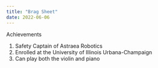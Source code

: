 ```yaml
---
title: "Brag Sheet"
date: 2022-06-06
---
```


Achievements
1. Safety Captain of Astraea Robotics
2. Enrolled at the University of Illinois Urbana-Champaign
3. Can play both the violin and piano
